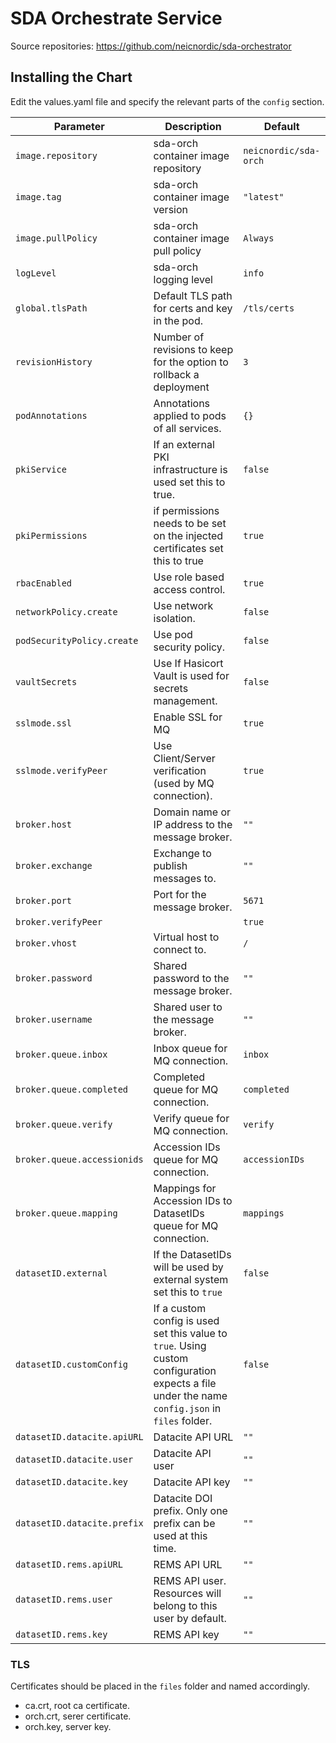 # SDA Orchestrate Service

Source repositories: https://github.com/neicnordic/sda-orchestrator

## Installing the Chart

Edit the values.yaml file and specify the relevant parts of the `config` section.  

Parameter | Description | Default
--------- | ----------- | -------
`image.repository` | sda-orch container image repository | `neicnordic/sda-orch`
`image.tag` | sda-orch  container image version | `"latest"`
`image.pullPolicy` | sda-orch container image pull policy | `Always`
`logLevel` | sda-orch logging level | `info`
`global.tlsPath` | Default TLS path for certs and key in the pod. | `/tls/certs`
`revisionHistory` | Number of revisions to keep for the option to rollback a deployment | `3`
`podAnnotations` | Annotations applied to pods of all services. |`{}`
`pkiService` | If an external PKI infrastructure is used set this to true. |`false`
`pkiPermissions` | if permissions needs to be set on the injected certificates set this to true | `true`
`rbacEnabled` | Use role based access control. |`true`
`networkPolicy.create` | Use network isolation. | `false`
`podSecurityPolicy.create` | Use pod security policy. | `false`
`vaultSecrets` | Use If Hasicort Vault is used for secrets management. | `false`
`sslmode.ssl` | Enable SSL for MQ | `true`
`sslmode.verifyPeer` | Use Client/Server verification (used by MQ connection). | `true`
`broker.host` | Domain name or IP address to the message broker. |`""`
`broker.exchange` | Exchange to publish messages to. |`""`
`broker.port` | Port for the message broker. |`5671`
`broker.verifyPeer` |  | `true`
`broker.vhost` | Virtual host to connect to. | `/`
`broker.password` | Shared password to the message broker. | `""`
`broker.username` | Shared user to the message broker. | `""`
`broker.queue.inbox` | Inbox queue for MQ connection. | `inbox`
`broker.queue.completed` | Completed queue for MQ connection. | `completed`
`broker.queue.verify` | Verify queue for MQ connection. | `verify`
`broker.queue.accessionids` | Accession IDs queue for MQ connection. | `accessionIDs`
`broker.queue.mapping` | Mappings for Accession IDs to DatasetIDs queue for MQ connection. | `mappings`
`datasetID.external` | If the DatasetIDs will be used by external system set this to `true`  | `false`
`datasetID.customConfig` | If a custom config is used set this value to `true`. Using custom configuration expects a file under the name `config.json` in `files` folder. | `false`
`datasetID.datacite.apiURL` | Datacite API URL  | `""`
`datasetID.datacite.user` |  Datacite API user  | `""`
`datasetID.datacite.key` | Datacite API key  | `""`
`datasetID.datacite.prefix` | Datacite DOI prefix. Only one prefix can be used at this time. | `""`
`datasetID.rems.apiURL` | REMS API URL  | `""`
`datasetID.rems.user` |  REMS API user. Resources will belong to this user by default. | `""`
`datasetID.rems.key` |  REMS API key | `""`

### TLS

Certificates should be placed in the `files` folder and named accordingly.

- ca.crt, root ca certificate.
- orch.crt, serer certificate.
- orch.key, server key.
